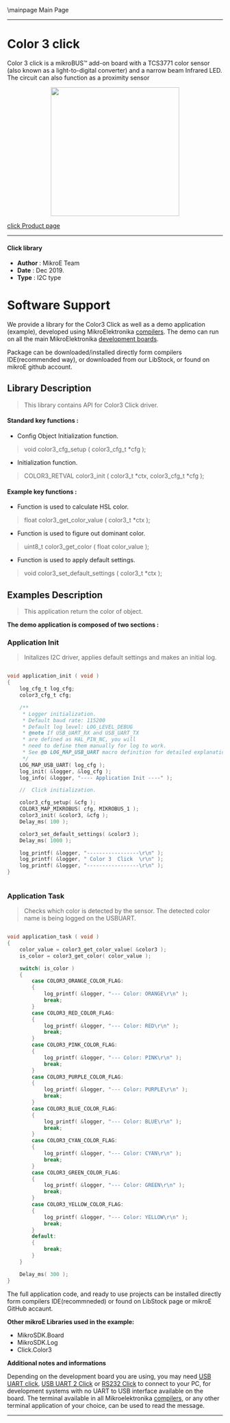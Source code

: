 \mainpage Main Page
 
 

---
# Color 3 click

Color 3 click is a mikroBUS™ add-on board with a TCS3771 color sensor (also known as a light-to-digital converter) and a narrow beam Infrared LED. The circuit can also function as a proximity sensor

<p align="center">
  <img src="https://download.mikroe.com/images/click_for_ide/color3_click.png" height=300px>
</p>

[click Product page](https://www.mikroe.com/color-3-click)

---


#### Click library 

- **Author**        : MikroE Team
- **Date**          : Dec 2019.
- **Type**          : I2C type


# Software Support

We provide a library for the Color3 Click 
as well as a demo application (example), developed using MikroElektronika 
[compilers](https://shop.mikroe.com/compilers). 
The demo can run on all the main MikroElektronika [development boards](https://shop.mikroe.com/development-boards).

Package can be downloaded/installed directly form compilers IDE(recommended way), or downloaded from our LibStock, or found on mikroE github account. 

## Library Description

> This library contains API for Color3 Click driver.

#### Standard key functions :

- Config Object Initialization function.
> void color3_cfg_setup ( color3_cfg_t *cfg ); 
 
- Initialization function.
> COLOR3_RETVAL color3_init ( color3_t *ctx, color3_cfg_t *cfg );

#### Example key functions :

- Function is used to calculate HSL color.
> float color3_get_color_value ( color3_t *ctx );
 
- Function is used to figure out dominant color.
> uint8_t color3_get_color ( float color_value );

- Function is used to apply default settings.
> void color3_set_default_settings ( color3_t *ctx );

## Examples Description

> This application return the color of object.

**The demo application is composed of two sections :**

### Application Init 

> Initalizes I2C driver, applies default settings and makes an initial log.

```c

void application_init ( void )
{
    log_cfg_t log_cfg;
    color3_cfg_t cfg;

    /** 
     * Logger initialization.
     * Default baud rate: 115200
     * Default log level: LOG_LEVEL_DEBUG
     * @note If USB_UART_RX and USB_UART_TX 
     * are defined as HAL_PIN_NC, you will 
     * need to define them manually for log to work. 
     * See @b LOG_MAP_USB_UART macro definition for detailed explanation.
     */
    LOG_MAP_USB_UART( log_cfg );
    log_init( &logger, &log_cfg );
    log_info( &logger, "---- Application Init ----" );

    //  Click initialization.

    color3_cfg_setup( &cfg );
    COLOR3_MAP_MIKROBUS( cfg, MIKROBUS_1 );
    color3_init( &color3, &cfg );
    Delay_ms( 100 );

    color3_set_default_settings( &color3 );
    Delay_ms( 1000 );

    log_printf( &logger, "-----------------\r\n" );
    log_printf( &logger, " Color 3  Click  \r\n" );
    log_printf( &logger, "-----------------\r\n" );
}
  
```

### Application Task

> Checks which color is detected by the sensor.
> The detected color name is being logged on the USBUART.

```c

void application_task ( void )
{
    color_value = color3_get_color_value( &color3 );
    is_color = color3_get_color( color_value );

    switch( is_color )
    {
        case COLOR3_ORANGE_COLOR_FLAG:
        {
            log_printf( &logger, "--- Color: ORANGE\r\n" );
            break;
        }
        case COLOR3_RED_COLOR_FLAG:
        {
            log_printf( &logger, "--- Color: RED\r\n" );
            break;
        }
        case COLOR3_PINK_COLOR_FLAG:
        {
            log_printf( &logger, "--- Color: PINK\r\n" );
            break;
        }
        case COLOR3_PURPLE_COLOR_FLAG:
        {
            log_printf( &logger, "--- Color: PURPLE\r\n" );
            break;
        }
        case COLOR3_BLUE_COLOR_FLAG:
        {
            log_printf( &logger, "--- Color: BLUE\r\n" );
            break;
        }
        case COLOR3_CYAN_COLOR_FLAG:
        {
            log_printf( &logger, "--- Color: CYAN\r\n" );
            break;
        }
        case COLOR3_GREEN_COLOR_FLAG:
        {
            log_printf( &logger, "--- Color: GREEN\r\n" );
            break;
        }
        case COLOR3_YELLOW_COLOR_FLAG:
        {
            log_printf( &logger, "--- Color: YELLOW\r\n" );
            break;
        }
        default:
        {
            break;
        }
    }

    Delay_ms( 300 );
}  

```


The full application code, and ready to use projects can be  installed directly form compilers IDE(recommneded) or found on LibStock page or mikroE GitHub accaunt.

**Other mikroE Libraries used in the example:** 

- MikroSDK.Board
- MikroSDK.Log
- Click.Color3

**Additional notes and informations**

Depending on the development board you are using, you may need 
[USB UART click](https://shop.mikroe.com/usb-uart-click), 
[USB UART 2 Click](https://shop.mikroe.com/usb-uart-2-click) or 
[RS232 Click](https://shop.mikroe.com/rs232-click) to connect to your PC, for 
development systems with no UART to USB interface available on the board. The 
terminal available in all Mikroelektronika 
[compilers](https://shop.mikroe.com/compilers), or any other terminal application 
of your choice, can be used to read the message.



---
